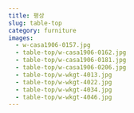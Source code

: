 ```yaml
---
title: 평상
slug: table-top
category: furniture
images:
  - w-casa1906-0157.jpg
  - table-top/w-casa1906-0162.jpg
  - table-top/w-casa1906-0181.jpg
  - table-top/w-casa1906-0206.jpg
  - table-top/w-wkgt-4013.jpg
  - table-top/w-wkgt-4022.jpg
  - table-top/w-wkgt-4034.jpg
  - table-top/w-wkgt-4046.jpg
---
```


